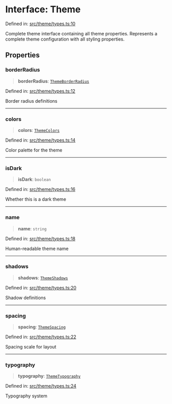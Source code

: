 # Interface: Theme

Defined in: [src/theme/types.ts:10](https://github.com/Nick2bad4u/Uptime-Watcher/blob/2a45eeb1723f8f7089001af2c92aa07d82dfe7e4/src/theme/types.ts#L10)

Complete theme interface containing all theme properties.
Represents a complete theme configuration with all styling properties.

## Properties

### borderRadius

> **borderRadius**: [`ThemeBorderRadius`](ThemeBorderRadius.md)

Defined in: [src/theme/types.ts:12](https://github.com/Nick2bad4u/Uptime-Watcher/blob/2a45eeb1723f8f7089001af2c92aa07d82dfe7e4/src/theme/types.ts#L12)

Border radius definitions

***

### colors

> **colors**: [`ThemeColors`](ThemeColors.md)

Defined in: [src/theme/types.ts:14](https://github.com/Nick2bad4u/Uptime-Watcher/blob/2a45eeb1723f8f7089001af2c92aa07d82dfe7e4/src/theme/types.ts#L14)

Color palette for the theme

***

### isDark

> **isDark**: `boolean`

Defined in: [src/theme/types.ts:16](https://github.com/Nick2bad4u/Uptime-Watcher/blob/2a45eeb1723f8f7089001af2c92aa07d82dfe7e4/src/theme/types.ts#L16)

Whether this is a dark theme

***

### name

> **name**: `string`

Defined in: [src/theme/types.ts:18](https://github.com/Nick2bad4u/Uptime-Watcher/blob/2a45eeb1723f8f7089001af2c92aa07d82dfe7e4/src/theme/types.ts#L18)

Human-readable theme name

***

### shadows

> **shadows**: [`ThemeShadows`](ThemeShadows.md)

Defined in: [src/theme/types.ts:20](https://github.com/Nick2bad4u/Uptime-Watcher/blob/2a45eeb1723f8f7089001af2c92aa07d82dfe7e4/src/theme/types.ts#L20)

Shadow definitions

***

### spacing

> **spacing**: [`ThemeSpacing`](ThemeSpacing.md)

Defined in: [src/theme/types.ts:22](https://github.com/Nick2bad4u/Uptime-Watcher/blob/2a45eeb1723f8f7089001af2c92aa07d82dfe7e4/src/theme/types.ts#L22)

Spacing scale for layout

***

### typography

> **typography**: [`ThemeTypography`](ThemeTypography.md)

Defined in: [src/theme/types.ts:24](https://github.com/Nick2bad4u/Uptime-Watcher/blob/2a45eeb1723f8f7089001af2c92aa07d82dfe7e4/src/theme/types.ts#L24)

Typography system
